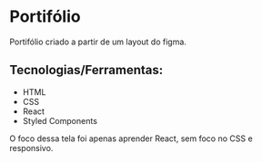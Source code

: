 <h1>Portifólio</h1>

<p>Portifólio criado a partir de um layout do figma.</p>

<h2>Tecnologias/Ferramentas:</h2>

<ul>
    <li>HTML</li>
    <li>CSS</li>
    <li>React</li>
    <li>Styled Components</li>
</ul>

<p>O foco dessa tela foi apenas aprender React, sem foco no CSS e responsivo.</p>
